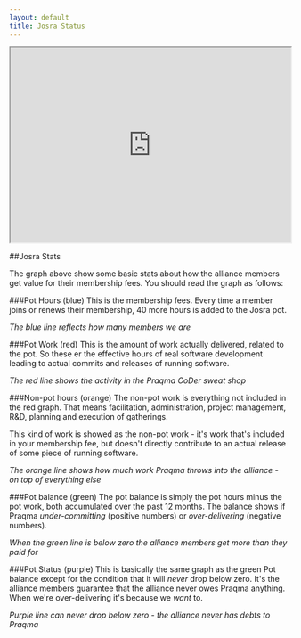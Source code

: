 ```yaml
---
layout: default
title: Josra Status
---
```


<iframe width="100%" height="350px"  src="https://docs.google.com/spreadsheets/d/1x72uCVMd1MftMlViVtNutQmWrpaAy8TWfCLXQvAnyIw/pubchart?oid=927157146&amp;format=interactive"></iframe>

##Josra Stats

The graph above show some basic stats about how the alliance members get value for their membership fees. You should read the graph as follows:

###Pot Hours (blue)
This is the membership fees. Every time a member joins or renews their membership, 40 more hours is added to the Josra pot.

_The blue line reflects how many members we are_

###Pot Work (red)
This is the amount of work actually delivered, related to the pot. So these er the effective hours of real software development leading to actual commits and releases of running software.

_The red line shows the activity in the Praqma CoDer sweat shop_

###Non-pot hours (orange)
The non-pot work is everything not included in the red graph. That means facilitation, administration, project management, R&D, planning and execution of gatherings.

This kind of work is showed as the non-pot work - it's work that's included in your membership fee, but doesn't directly contribute to an actual release of some piece of running software.

_The orange line shows how much work Praqma throws into the alliance - on top of everything else_

###Pot balance (green)
The pot balance is simply the pot hours minus the pot work, both accumulated over the past 12 months. The balance shows if Praqma _under-committing_ (positive numbers) or _over-delivering_ (negative numbers).

_When the green line is below zero the alliance members get more than they paid for_

###Pot Status (purple)
This is basically the same graph as the green Pot balance except for the condition that it will _never_ drop below zero. It's the alliance members guarantee that the alliance never owes Praqma anything. When we're over-delivering it's because we _want_ to.

_Purple line can never drop below zero - the alliance never has debts to Praqma_
